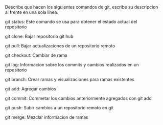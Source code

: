 Describe que hacen los siguientes comandos de git, escribe su descripcion al frente en una sola linea.

git status: Este comando se usa para obtener el estado actual del repositorio

git clone: Bajar repositorio git hub

git pull: Bajar actualizaciones de un repositorio remoto

git checkout: Cambiar de rama

git log: Informacion sobre los commits y cambios realizados en un repositorio

git branch: Crear ramas y visualizaciones para ramas existentes

git add: Agregar cambios

git commit: Commetar los cambios anteriormente agregados con git add

git push: Subir cambios a un repositorio remoto en git

git merge: Mezclar informacion de ramas
